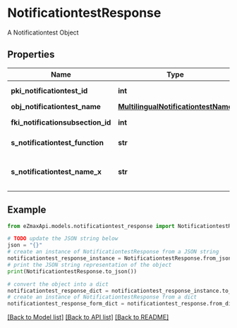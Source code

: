 # NotificationtestResponse

A Notificationtest Object

## Properties

Name | Type | Description | Notes
------------ | ------------- | ------------- | -------------
**pki_notificationtest_id** | **int** | The unique ID of the Notificationtest | 
**obj_notificationtest_name** | [**MultilingualNotificationtestName**](MultilingualNotificationtestName.md) |  | 
**fki_notificationsubsection_id** | **int** | The unique ID of the Notificationsubsection | 
**s_notificationtest_function** | **str** | The function name of the Notificationtest | 
**s_notificationtest_name_x** | **str** | The name of the Notificationtest in the language of the requester | 

## Example

```python
from eZmaxApi.models.notificationtest_response import NotificationtestResponse

# TODO update the JSON string below
json = "{}"
# create an instance of NotificationtestResponse from a JSON string
notificationtest_response_instance = NotificationtestResponse.from_json(json)
# print the JSON string representation of the object
print(NotificationtestResponse.to_json())

# convert the object into a dict
notificationtest_response_dict = notificationtest_response_instance.to_dict()
# create an instance of NotificationtestResponse from a dict
notificationtest_response_form_dict = notificationtest_response.from_dict(notificationtest_response_dict)
```
[[Back to Model list]](../README.md#documentation-for-models) [[Back to API list]](../README.md#documentation-for-api-endpoints) [[Back to README]](../README.md)


